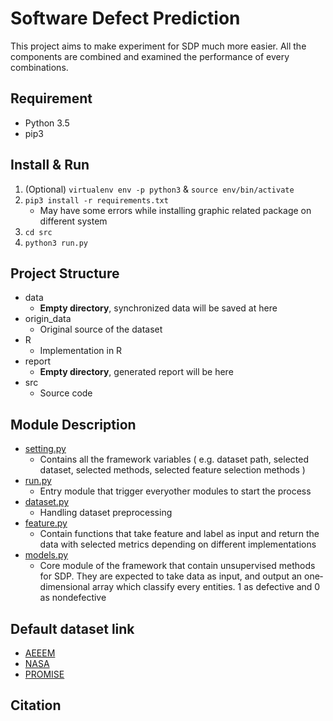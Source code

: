 # Software Defect Prediction

This project aims to make experiment for SDP much more easier. All the components are combined and examined the performance of every combinations.

## Requirement

- Python 3.5
- pip3

## Install & Run

1. (Optional) `virtualenv env -p python3` & `source env/bin/activate`
2. `pip3 install -r requirements.txt`
   - May have some errors while installing graphic related package on different system
3. `cd src`
4. `python3 run.py`

## Project Structure

- data
  - **Empty directory**, synchronized data will be saved at here
- origin_data
  - Original source of the dataset
- R
  - Implementation in R
- report
  - **Empty directory**, generated report will be here
- src
  - Source code

## Module Description

- [setting.py](src/setting.py)
  -  Contains all the framework variables ( e.g. dataset path, selected dataset, selected methods, selected feature selection methods )
- [run.py](src/run.py)
  - Entry module that trigger everyother modules to start the process
- [dataset.py](src/dataset.py)
  - Handling dataset preprocessing
- [feature.py](src/feature.py)
  - Contain functions that take feature and label as input and return the data with selected metrics depending on different implementations
- [models.py](src/models.py)
  - Core module of the framework that contain unsupervised methods for SDP. They are expected to take data as input, and output an one­dimensional array which classify every entities. 1 as defective and 0 as non­defective

## Default dataset link

- [AEEEM](http://bug.inf.usi.ch/index.php)
- [NASA](https://figshare.com/collections/NASA_MDP_Software_Defects_Data_Sets/4054940)
- [PROMISE](https://zenodo.org/search?page=1&size=20&q=Marian%20Jureckzo&file_type=csv#)

## Citation
